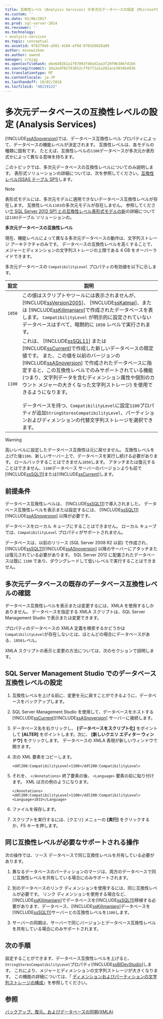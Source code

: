 ```yaml
---
title: 互換性レベル (Analysis Services) の多次元データベースの設定 |Microsoft Docs
ms.custom: ''
ms.date: 03/06/2017
ms.prod: sql-server-2014
ms.reviewer: ''
ms.technology:
- analysis-services
ms.topic: conceptual
ms.assetid: 978279e6-a581-4184-af9d-8701b9826a89
author: minewiskan
ms.author: owend
manager: craigg
ms.openlocfilehash: ebe649261a1f97093f40ad2aa3f20f96306fd1b6
ms.sourcegitcommit: 3da2edf82763852cff6772a1a282ace3034b4936
ms.translationtype: MT
ms.contentlocale: ja-JP
ms.lasthandoff: 10/02/2018
ms.locfileid: "48219122"
---
```

# <a name="set-the-compatibility-level-of-a-multidimensional-database-analysis-services"></a>多次元データベースの互換性レベルの設定 (Analysis Services)
  [!INCLUDE[ssASnoversion](../../includes/ssasnoversion-md.md)]では、データベース互換性レベル プロパティによって、データベースの機能レベルが決定されます。 互換性レベルは、各モデルの種類に固有です。 たとえば、互換性レベルの`1100`データベースが多次元か表形式かによって異なる意味を持ちます。  
  
 このトピックでは、多次元データベースの互換性レベルについてのみ説明します。 表形式ソリューションの詳細については、次を参照してください。[互換性レベル&#40;SSAS テーブル SP1&#41;](../tabular-models/compatibility-level-for-tabular-models-in-analysis-services.md)します。  
  
> [!NOTE]  
>  表形式モデルには、多次元モデルに適用できないデータベース互換性レベルが存在します。 互換性レベル`1103`の多次元モデルが存在しません。 参照してください[で SQL Server 2012 SP1 との互換性レベル表形式モデルの新](http://go.microsoft.com/fwlink/?LinkId=301727)の詳細については`1103`テーブル ソリューションの。  
  
 **多次元データベースの互換性レベル**  
  
 現在、機能レベルによって異なる多次元データベースの動作は、文字列ストレージ アーキテクチャのみです。 データベースの互換性レベルを高くすることで、メジャーとディメンションの文字列ストレージの上限である 4 GB をオーバーライドできます。  
  
 多次元データベースの `CompatibilityLevel` プロパティの有効値を以下に示します。  
  
|設定|説明|  
|-------------|-----------------|  
|`1050`|この値はスクリプトやツールには表示されませんが、 [!INCLUDE[ssVersion2005](../../includes/ssversion2005-md.md)]、 [!INCLUDE[ssKatmai](../../includes/sskatmai-md.md)]、または [!INCLUDE[ssKilimanjaro](../../includes/sskilimanjaro-md.md)]で作成されたデータベースを表します。 `CompatibilityLevel` が明示的に設定されていないデータベースはすべて、暗黙的に `1050` レベルで実行されます。|  
|`1100`|これは、 [!INCLUDE[ssSQL11](../../includes/sssql11-md.md)] または [!INCLUDE[ssCurrent](../../includes/sscurrent-md.md)]で作成した新しいデータベースの既定値です。 また、この値を以前のバージョンの [!INCLUDE[ssASnoversion](../../includes/ssasnoversion-md.md)] で作成されたデータベースに指定すると、この互換性レベルでのみサポートされている機能 (つまり、文字列データを含むディメンション属性や個別のカウント メジャーの大きくなった文字列ストレージ) を使用できるようになります。<br /><br /> データベースを持つ、`CompatibilityLevel`に設定`1100`プロパティが追加`StringStoresCompatibilityLevel`、パーティションおよびディメンションの代替文字列ストレージを選択できます。|  
  
> [!WARNING]  
>  高いレベルに設定したデータベース互換性は元に戻せません。 互換性レベルを上げた後`1100`、新しいサーバー上で、データベースを実行し続ける必要があります。 ロールバックすることはできません`1050`します。 アタッチまたは復元することはできません、`1100`データベース サーバーのバージョンよりも前で[!INCLUDE[ssSQL11](../../includes/sssql11-md.md)]または[!INCLUDE[ssCurrent](../../includes/sscurrent-md.md)]します。  
  
## <a name="prerequisites"></a>前提条件  
 データベース互換性レベルは、 [!INCLUDE[ssSQL11](../../includes/sssql11-md.md)]で導入されました。 データベース互換性レベルを表示または設定するには、 [!INCLUDE[ssSQL11](../../includes/sssql11-md.md)][!INCLUDE[ssASnoversion](../../includes/ssasnoversion-md.md)] 以降が必要です。  
  
 データベースをローカル キューブにすることはできません。 ローカル キューブでは、`CompatibilityLevel` プロパティがサポートされません。  
  
 データベースは、以前のリリース (SQL Server 2008 R2 以前) で作成され、 [!INCLUDE[ssSQL11](../../includes/sssql11-md.md)][!INCLUDE[ssASnoversion](../../includes/ssasnoversion-md.md)] 以降のサーバーにアタッチまたは復元されている必要があります。 SQL Server 2012 に配置されたデータベースは既に `1100` であり、ダウングレードして低いレベルで実行することはできません。  
  
## <a name="determine-the-existing-database-compatibility-level-for-a-multidimensional-database"></a>多次元データベースの既存のデータベース互換性レベルの確認  
 データベース互換性レベルを表示または変更するには、XMLA を使用するしかありません。 データベースを指定する XMLA スクリプトは、SQL Server Management Studio で表示または変更できます。  
  
 プロパティのデータベースの XMLA 定義を検索するかどうかは`CompatibilityLevel`が存在しないとは、ほとんどの場合にデータベースがある、`1050`レベル。  
  
 XMLA スクリプトの表示と変更の方法については、次のセクションで説明します。  
  
## <a name="set-the-database-compatibility-level-in-sql-server-management-studio"></a>SQL Server Management Studio でのデータベース互換性レベルの設定  
  
1.  互換性レベルを上げる前に、変更を元に戻すことができるように、データベースをバックアップします。  
  
2.  SQL Server Management Studio を使用して、データベースをホストする [!INCLUDE[ssCurrent](../../includes/sscurrent-md.md)][!INCLUDE[ssASnoversion](../../includes/ssasnoversion-md.md)] サーバーに接続します。  
  
3.  データベース名を右クリックし、 **[データベースをスクリプト化]** をポイントして **[ALTER]** をポイントします。次に、 **[新しいクエリ エディター ウィンドウ]** をクリックします。 データベースの XMLA 表現が新しいウィンドウで開きます。  
  
4.  次の XML 要素をコピーします。  
  
    ```  
    <ddl200:CompatibilityLevel>1100</ddl200:CompatibilityLevel>  
    ```  
  
5.  それを、 `</Annotations>` 終了要素の後、 `<Language>` 要素の前に貼り付けます。 XML は次の例のようになります。  
  
    ```  
    </Annotations>  
    <ddl200:CompatibilityLevel>1100</ddl200:CompatibilityLevel>  
    <Language>1033</Language>  
    ```  
  
6.  ファイルを保存します。  
  
7.  スクリプトを実行するには、[クエリ] メニューの **[実行]** をクリックするか、F5 キーを押します。  
  
## <a name="supported-operations-that-require-the-same-compatibility-level"></a>同じ互換性レベルが必要なサポートされる操作  
 次の操作では、ソース データベースで同じ互換性レベルを共有している必要があります。  
  
1.  異なるデータベースのパーティションのマージは、両方のデータベースで同じ互換性レベルを共有している場合にのみサポートされます。  
  
2.  別のデータベースのリンク ディメンションを使用するには、同じ互換性レベルが必要です。 リンク ディメンションを使用する場合など、[!INCLUDE[ssKilimanjaro](../../includes/sskilimanjaro-md.md)]でデータベースを[!INCLUDE[ssSQL11](../../includes/sssql11-md.md)]移植する必要があります、データベース、[!INCLUDE[ssKilimanjaro](../../includes/sskilimanjaro-md.md)]データベースを[!INCLUDE[ssSQL11](../../includes/sssql11-md.md)]サーバーとの互換性レベルを`1100`します。  
  
3.  サーバーの同期は、サーバーで同じバージョンとデータベース互換性レベルを共有している場合にのみサポートされます。  
  
## <a name="next-steps"></a>次の手順  
 設定することができます、データベース互換性レベルを上げると、`StringStoresCompatibilityLevel`プロパティ[!INCLUDE[ssBIDevStudio](../../includes/ssbidevstudio-md.md)]します。 これにより、メジャーとディメンションの文字列ストレージが大きくなります。 この機能の詳細については、「 [ディメンションおよびパーティションの文字列ストレージの構成](configure-string-storage-for-dimensions-and-partitions.md)」を参照してください。  
  
## <a name="see-also"></a>参照  
 [バックアップ、復元、およびデータベースの同期&#40;XMLA&#41;](../multidimensional-models-scripting-language-assl-xmla/backing-up-restoring-and-synchronizing-databases-xmla.md)  
  
  
